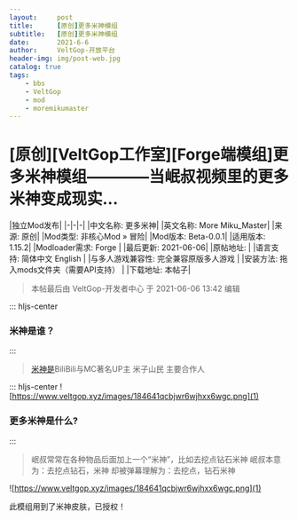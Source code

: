 ```yaml
---
layout:     post
title:      [原创]更多米神模组
subtitle:   [原创]更多米神模组
date:       2021-6-6
author:     VeltGop-开放平台
header-img: img/post-web.jpg
catalog: true
tags:
    - bbs
    - VeltGop
    - mod
    - moremikumaster
---
```

# [原创][VeltGop工作室][Forge端模组]更多米神模组————当岷叔视频里的更多米神变成现实...


|独立Mod发布|
|-|-|-|
|中文名称:	更多米神|
|英文名称:	More Miku_Master|
|来源:	原创|
|Mod类型:	非核心Mod » 冒险|
|Mod版本:	Beta-0.0.1|
|适用版本:	1.15.2|
|Modloader需求:	Forge |
|最后更新:	2021-06-06|
|原帖地址:	|
|语言支持:	简体中文 English |
|与多人游戏兼容性:	完全兼容原版多人游戏 |
|安装方法:	拖入mods文件夹（需要API支持） |
|下载地址:	本帖子|

> 本帖最后由 VeltGop-开发者中心 于 2021-06-06 13:42 编辑

::: hljs-center

### 米神是谁？

:::
> [米神是](https://space.bilibili.com/1993302)BiliBili与MC著名UP主 米子山民 主要合作人

::: hljs-center
![https://www.veltgop.xyz/images/184641qcbjwr6wjhxx6wgc.png](1)
### 更多米神是什么?

:::
> 岷叔常常在各种物品后面加上一个“米神”，比如去挖点钻石米神
岷叔本意为：去挖点钻石，米神
却被弹幕理解为：去挖点，钻石米神

![https://www.veltgop.xyz/images/184641qcbjwr6wjhxx6wgc.png](1)

此模组用到了米神皮肤，已授权！
